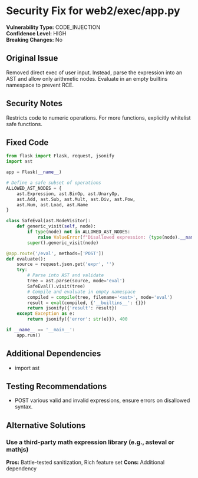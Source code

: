 # Security Fix for web2/exec/app.py

**Vulnerability Type:** CODE_INJECTION  
**Confidence Level:** HIGH  
**Breaking Changes:** No

## Original Issue
Removed direct exec of user input. Instead, parse the expression into an AST and allow only arithmetic nodes. Evaluate in an empty builtins namespace to prevent RCE.

## Security Notes
Restricts code to numeric operations. For more functions, explicitly whitelist safe functions.

## Fixed Code
```py
from flask import Flask, request, jsonify
import ast

app = Flask(__name__)

# Define a safe subset of operations
ALLOWED_AST_NODES = {
    ast.Expression, ast.BinOp, ast.UnaryOp,
    ast.Add, ast.Sub, ast.Mult, ast.Div, ast.Pow,
    ast.Num, ast.Load, ast.Name
}

class SafeEval(ast.NodeVisitor):
    def generic_visit(self, node):
        if type(node) not in ALLOWED_AST_NODES:
            raise ValueError(f"Disallowed expression: {type(node).__name__}")
        super().generic_visit(node)

@app.route('/eval', methods=['POST'])
def evaluate():
    source = request.json.get('expr', '')
    try:
        # Parse into AST and validate
        tree = ast.parse(source, mode='eval')
        SafeEval().visit(tree)
        # Compile and evaluate in empty namespace
        compiled = compile(tree, filename='<ast>', mode='eval')
        result = eval(compiled, {'__builtins__': {}})
        return jsonify({'result': result})
    except Exception as e:
        return jsonify({'error': str(e)}), 400

if __name__ == '__main__':
    app.run()
```

## Additional Dependencies
- import ast

## Testing Recommendations
- POST various valid and invalid expressions, ensure errors on disallowed syntax.

## Alternative Solutions

### Use a third-party math expression library (e.g., asteval or mathjs)
**Pros:** Battle-tested sanitization, Rich feature set
**Cons:** Additional dependency

